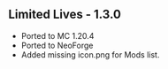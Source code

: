 Limited Lives - 1.3.0
---------------------
- Ported to MC 1.20.4
- Ported to NeoForge
- Added missing icon.png for Mods list. 